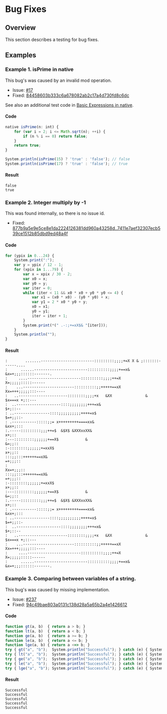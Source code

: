 # Bug Fixes

## Overview

This section describes a testing for bug fixes.

## Examples

### Example 1. isPrime in native

This bug's was caused by an invalid mod operation.

* Issue: [#17](https://github.com/Kray-G/kinx/issues/17)
* Fixed: [84458603b333c6a678082ab2c17a4d730fd8c6dc](https://github.com/Kray-G/kinx/commit/84458603b333c6a678082ab2c17a4d730fd8c6dc)

See also an additional test code in [Basic Expressions in native](../definition/native/native_expr.md).

#### Code

```javascript
native isPrime(n: int) {
    for (var i = 2; i <= Math.sqrt(n); ++i) {
        if (n % i == 0) return false;
    }
    return true;
}

System.println(isPrime(15) ? 'true' : 'false'); // false
System.println(isPrime(17) ? 'true' : 'false'); // true
```

#### Result

```
false
true
```

### Example 2. Integer multiply by -1

This was found internally, so there is no issue id.

* Fixed: [877b9a5e9e5ce8e1da2224126381dd960a43258d..7411e7aef32307ecb539ce1512b85dbd9ed48a4f](https://github.com/Kray-G/kinx/compare/877b9a5e9e5ce8e1da2224126381dd960a43258d..7411e7aef32307ecb539ce1512b85dbd9ed48a4f)

#### Code

```javascript
for (ypix in 0...24) {
    System.print(":");
    var y = ypix / 12 - 1;
    for (xpix in 1...79) {
        var x = xpix / 30 - 2;
        var x0 = x;
        var y0 = y;
        var iter = 0;
        while (iter < 11 && x0 * x0 + y0 * y0 <= 4) {
            var x1 = (x0 * x0) - (y0 * y0) + x;
            var y1 = 2 * x0 * y0 + y;
            x0 = x1;
            y0 = y1;
            iter = iter + 1;
        }
        System.print(*(" .-:;+=xX$& "[iter]));
    }
    System.println("");
}
```

#### Result

```
:        .......------------------------:::::::::;;;;+=X X & ;:::::::------....
:      ......------------------------::::::::::;;;;+==x&  &x=+;;;::::::-------.
:     ....------------------------::::::::::;;;;++=X         X=;;;;;:::::------
:    ...-----------------------::::::::::;;+++++==xX         Xx=+++;;;;;:::----
:   ..----------------------::::::::;;;;+x   &XX               & $x===x +;::---
:  ..--------------------::::;;;;;;;;+++=x&                             $+;::--
: ..----------------::::;;;;;;;;;;++++=x$                              $=+;;::-
: .-----------:::::;;= x+++++++++====xx&                               &xx+;:::
:.-----:::::::::;;;++=$  &$X$ &XXXxxXX&                                   x+;::
:---:::::::::;;;;;;+==X$            &                                    &=;;::
:-::::::::;;;;;;+=xxX$                                                   x+;;::
:::;;:::++++++==xX&                                                     =+;;;::
:                                                                     Xx=+;;;::
:::;;:::++++++==xX&                                                     =+;;;::
:-::::::::;;;;;;+=xxX$                                                   x+;;::
:---:::::::::;;;;;;+==X$            &                                    &=;;::
:.-----:::::::::;;;++=$  &$X$ &XXXxxXX&                                   x+;::
: .-----------:::::;;= x+++++++++====xx&                               &xx+;:::
: ..----------------::::;;;;;;;;;;++++=x$                              $=+;;::-
:  ..--------------------::::;;;;;;;;+++=x&                             $+;::--
:   ..----------------------::::::::;;;;+x   &XX               & $x===x +;::---
:    ...-----------------------::::::::::;;+++++==xX         Xx=+++;;;;;:::----
:     ....------------------------::::::::::;;;;++=X         X=;;;;;:::::------
:      ......------------------------::::::::::;;;;+==x&  &x=+;;;::::::-------.
```

### Example 3. Comparing between variables of a string.

This bug's was caused by missing implementation.

* Issue: [#237](https://github.com/Kray-G/kinx/issues/237)
* Fixed: [94c49bae803a0131c138d28a5a65b2a4e1426612](https://github.com/Kray-G/kinx/commit/94c49bae803a0131c138d28a5a65b2a4e1426612)

#### Code

```javascript
function gt(a, b)  { return a > b; }
function lt(a, b)  { return a < b; }
function ge(a, b)  { return a >= b; }
function le(a, b)  { return a <= b; }
function lge(a, b) { return a <=> b; }
try { gt("a", "b");  System.println("Successful"); } catch (e) { System.println(e.what()); }
try { lt("a", "b");  System.println("Successful"); } catch (e) { System.println(e.what()); }
try { ge("a", "b");  System.println("Successful"); } catch (e) { System.println(e.what()); }
try { le("a", "b");  System.println("Successful"); } catch (e) { System.println(e.what()); }
try { lge("a", "b"); System.println("Successful"); } catch (e) { System.println(e.what()); }
```

#### Result

```
Successful
Successful
Successful
Successful
Successful
```
